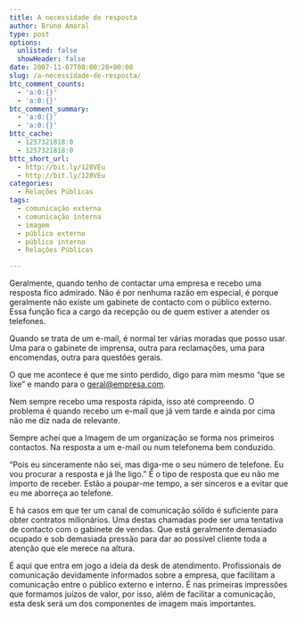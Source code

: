 ```yaml
---
title: A necessidade de resposta
author: Bruno Amaral
type: post
options:
  unlisted: false
  showHeader: false
date: 2007-11-07T08:00:28+00:00
slug: /a-necessidade-de-resposta/
btc_comment_counts:
  - 'a:0:{}'
  - 'a:0:{}'
btc_comment_summary:
  - 'a:0:{}'
  - 'a:0:{}'
bttc_cache:
  - 1257321818:0
  - 1257321818:0
bttc_short_url:
  - http://bit.ly/128VEu
  - http://bit.ly/128VEu
categories:
  - Relações Públicas
tags:
  - comunicação externa
  - comunicação interna
  - imagem
  - público externo
  - público interno
  - Relações Públicas

---
```

Geralmente, quando tenho de contactar uma empresa e recebo uma resposta fico admirado. Não é por nenhuma razão em especial, é porque geralmente não existe um gabinete de contacto com o público externo. Essa função fica a cargo da recepção ou de quem estiver a atender os telefones.

Quando se trata de um e-mail, é normal ter várias moradas que posso usar. Uma para o gabinete de imprensa, outra para reclamações, uma para encomendas, outra para questões gerais.

O que me acontece é que me sinto perdido, digo para mim mesmo &#8220;que se lixe&#8221; e mando para o geral@empresa.com.

Nem sempre recebo uma resposta rápida, isso até compreendo. O problema é quando recebo um e-mail que já vem tarde e ainda por cima não me diz nada de relevante.

Sempre achei que a Imagem de um organização se forma nos primeiros contactos. Na resposta a um e-mail ou num telefonema bem conduzido.

&#8220;Pois eu sinceramente não sei, mas diga-me o seu número de telefone. Eu vou procurar a resposta e já lhe ligo.&#8221; É o tipo de resposta que eu não me importo de receber. Estão a poupar-me tempo, a ser sinceros e a evitar que eu me aborreça ao telefone.

E há casos em que ter um canal de comunicação sólido é suficiente para obter contratos milionários. Uma destas chamadas pode ser uma tentativa de contacto com o gabinete de vendas. Que está geralmente demasiado ocupado e sob demasiada pressão para dar ao possível cliente toda a atenção que ele merece na altura.

É aqui que entra em jogo a ideia da desk de atendimento. Profissionais de comunicação devidamente informados sobre a empresa, que facilitam a comunicação entre o público externo e interno. É nas primeiras impressões que formamos juízos de valor, por isso, além de facilitar a comunicação, esta desk será um dos componentes de imagem mais importantes.